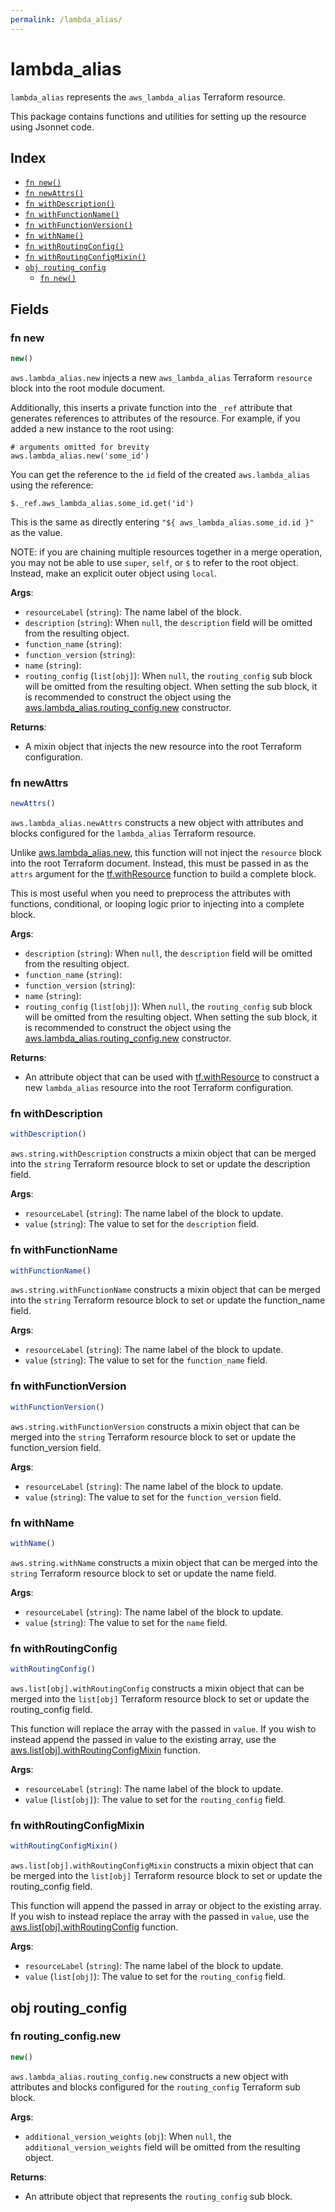 ```yaml
---
permalink: /lambda_alias/
---
```


# lambda_alias

`lambda_alias` represents the `aws_lambda_alias` Terraform resource.



This package contains functions and utilities for setting up the resource using Jsonnet code.


## Index

* [`fn new()`](#fn-new)
* [`fn newAttrs()`](#fn-newattrs)
* [`fn withDescription()`](#fn-withdescription)
* [`fn withFunctionName()`](#fn-withfunctionname)
* [`fn withFunctionVersion()`](#fn-withfunctionversion)
* [`fn withName()`](#fn-withname)
* [`fn withRoutingConfig()`](#fn-withroutingconfig)
* [`fn withRoutingConfigMixin()`](#fn-withroutingconfigmixin)
* [`obj routing_config`](#obj-routing_config)
  * [`fn new()`](#fn-routing_confignew)

## Fields

### fn new

```ts
new()
```


`aws.lambda_alias.new` injects a new `aws_lambda_alias` Terraform `resource`
block into the root module document.

Additionally, this inserts a private function into the `_ref` attribute that generates references to attributes of the
resource. For example, if you added a new instance to the root using:

    # arguments omitted for brevity
    aws.lambda_alias.new('some_id')

You can get the reference to the `id` field of the created `aws.lambda_alias` using the reference:

    $._ref.aws_lambda_alias.some_id.get('id')

This is the same as directly entering `"${ aws_lambda_alias.some_id.id }"` as the value.

NOTE: if you are chaining multiple resources together in a merge operation, you may not be able to use `super`, `self`,
or `$` to refer to the root object. Instead, make an explicit outer object using `local`.

**Args**:
  - `resourceLabel` (`string`): The name label of the block.
  - `description` (`string`):  When `null`, the `description` field will be omitted from the resulting object.
  - `function_name` (`string`): 
  - `function_version` (`string`): 
  - `name` (`string`): 
  - `routing_config` (`list[obj]`):  When `null`, the `routing_config` sub block will be omitted from the resulting object. When setting the sub block, it is recommended to construct the object using the [aws.lambda_alias.routing_config.new](#fn-lambdaaliasroutingconfignew) constructor.

**Returns**:
- A mixin object that injects the new resource into the root Terraform configuration.


### fn newAttrs

```ts
newAttrs()
```


`aws.lambda_alias.newAttrs` constructs a new object with attributes and blocks configured for the `lambda_alias`
Terraform resource.

Unlike [aws.lambda_alias.new](#fn-lambdaaliasnew), this function will not inject the `resource`
block into the root Terraform document. Instead, this must be passed in as the `attrs` argument for the
[tf.withResource](https://github.com/tf-libsonnet/core/tree/main/docs#fn-withresource) function to build a complete block.

This is most useful when you need to preprocess the attributes with functions, conditional, or looping logic prior to
injecting into a complete block.

**Args**:
  - `description` (`string`):  When `null`, the `description` field will be omitted from the resulting object.
  - `function_name` (`string`): 
  - `function_version` (`string`): 
  - `name` (`string`): 
  - `routing_config` (`list[obj]`):  When `null`, the `routing_config` sub block will be omitted from the resulting object. When setting the sub block, it is recommended to construct the object using the [aws.lambda_alias.routing_config.new](#fn-lambdaaliasroutingconfignew) constructor.

**Returns**:
  - An attribute object that can be used with [tf.withResource](https://github.com/tf-libsonnet/core/tree/main/docs#fn-withresource) to construct a new `lambda_alias` resource into the root Terraform configuration.


### fn withDescription

```ts
withDescription()
```

`aws.string.withDescription` constructs a mixin object that can be merged into the `string`
Terraform resource block to set or update the description field.



**Args**:
  - `resourceLabel` (`string`): The name label of the block to update.
  - `value` (`string`): The value to set for the `description` field.


### fn withFunctionName

```ts
withFunctionName()
```

`aws.string.withFunctionName` constructs a mixin object that can be merged into the `string`
Terraform resource block to set or update the function_name field.



**Args**:
  - `resourceLabel` (`string`): The name label of the block to update.
  - `value` (`string`): The value to set for the `function_name` field.


### fn withFunctionVersion

```ts
withFunctionVersion()
```

`aws.string.withFunctionVersion` constructs a mixin object that can be merged into the `string`
Terraform resource block to set or update the function_version field.



**Args**:
  - `resourceLabel` (`string`): The name label of the block to update.
  - `value` (`string`): The value to set for the `function_version` field.


### fn withName

```ts
withName()
```

`aws.string.withName` constructs a mixin object that can be merged into the `string`
Terraform resource block to set or update the name field.



**Args**:
  - `resourceLabel` (`string`): The name label of the block to update.
  - `value` (`string`): The value to set for the `name` field.


### fn withRoutingConfig

```ts
withRoutingConfig()
```

`aws.list[obj].withRoutingConfig` constructs a mixin object that can be merged into the `list[obj]`
Terraform resource block to set or update the routing_config field.

This function will replace the array with the passed in `value`. If you wish to instead append the
passed in value to the existing array, use the [aws.list[obj].withRoutingConfigMixin](TODO) function.


**Args**:
  - `resourceLabel` (`string`): The name label of the block to update.
  - `value` (`list[obj]`): The value to set for the `routing_config` field.


### fn withRoutingConfigMixin

```ts
withRoutingConfigMixin()
```

`aws.list[obj].withRoutingConfigMixin` constructs a mixin object that can be merged into the `list[obj]`
Terraform resource block to set or update the routing_config field.

This function will append the passed in array or object to the existing array. If you wish
to instead replace the array with the passed in `value`, use the [aws.list[obj].withRoutingConfig](TODO)
function.


**Args**:
  - `resourceLabel` (`string`): The name label of the block to update.
  - `value` (`list[obj]`): The value to set for the `routing_config` field.


## obj routing_config



### fn routing_config.new

```ts
new()
```


`aws.lambda_alias.routing_config.new` constructs a new object with attributes and blocks configured for the `routing_config`
Terraform sub block.



**Args**:
  - `additional_version_weights` (`obj`):  When `null`, the `additional_version_weights` field will be omitted from the resulting object.

**Returns**:
  - An attribute object that represents the `routing_config` sub block.
